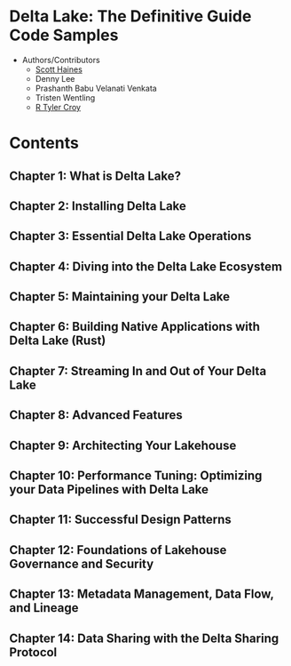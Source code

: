 # Delta Lake: The Definitive Guide Code Samples

- Authors/Contributors
  - [Scott Haines](https://github.com/newfront)
  - Denny Lee
  - Prashanth Babu Velanati Venkata
  - Tristen Wentling
  - [R Tyler Croy](https://github.com/rtyler)

# Contents
## Chapter 1: What is Delta Lake?
## Chapter 2: Installing Delta Lake
## Chapter 3: Essential Delta Lake Operations
## Chapter 4: Diving into the Delta Lake Ecosystem
## Chapter 5: Maintaining your Delta Lake
## Chapter 6: Building Native Applications with Delta Lake (Rust)
## Chapter 7: Streaming In and Out of Your Delta Lake
## Chapter 8: Advanced Features
## Chapter 9: Architecting Your Lakehouse
## Chapter 10: Performance Tuning: Optimizing your Data Pipelines with Delta Lake
## Chapter 11: Successful Design Patterns
## Chapter 12: Foundations of Lakehouse Governance and Security
## Chapter 13: Metadata Management, Data Flow, and Lineage
## Chapter 14: Data Sharing with the Delta Sharing Protocol
